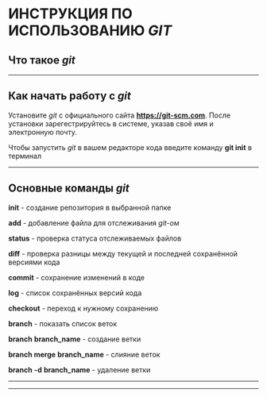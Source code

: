 # ИНСТРУКЦИЯ ПО ИСПОЛЬЗОВАНИЮ *GIT*

## Что такое *git*


***

## Как начать работу с *git*
Установите *git* с официального сайта **https://git-scm.com**. После установки зарегестрируйтесь в системе, указав своё имя и электронную почту.

Чтобы запустить *git* в вашем редакторе кода введите команду **git init** в терминал

***

## Основные команды *git*

**init** - создание репозитория в выбранной папке

**add** - добавление файла для отслеживания *git-ом*

**status** - проверка статуса отслеживаемых файлов

**diff** - проверка разницы между текущей и последней сохранённой версиями кода

**commit** - сохранение изменений в коде

**log** - список сохранённых версий кода

**checkout** - переход к нужному сохранению

**branch** - показать список веток

**branch** __branch_name__ - создание ветки

**branch merge** __branch_name__ - слияние веток

__branch__ **-d** __branch_name__ - удаление ветки
***

***